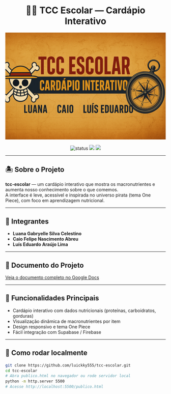 <h1 align="center">🏴‍☠️ TCC Escolar — Cardápio Interativo</h1>

<p align="center">
  <img src="./assets/onepiece.png.png" alt="Banner One Piece - TCC Escolar" width="1200"/>
</p>

<p align="center">
  <img src="https://img.shields.io/badge/status-em%20desenvolvimento-ffcc00?style=for-the-badge" alt="status"/>
  <img src="https://img.shields.io/badge/feito_com-HTML%20%7C%20CSS%20%7C%20JS-7c4dff?style=for-the-badge"/>
  <img src="https://img.shields.io/badge/tema-One%20Piece%20%F0%9F%8F%B4%E2%98%A0%EF%B8%8F-dc2626?style=for-the-badge"/>
</p>

---

## 🏝️ Sobre o Projeto

**tcc-escolar** — um cardápio interativo que mostra os macronutrientes e aumenta nosso conhecimento sobre o que comemos.  
A interface é leve, acessível e inspirada no universo pirata (tema One Piece), com foco em aprendizagem nutricional.

---

## 👥 Integrantes

- **Luana Gabryelle Silva Celestino**  
- **Caio Felipe Nascimento Abreu**  
- **Luís Eduardo Araújo Lima**

---

## 📄 Documento do Projeto
[Veja o documento completo no Google Docs](https://docs.google.com/document/d/154iDuFnwgBNUIdjgVyVLpaaVDuqfkDaAumM8rGdzVC8/edit?usp=sharing)

---

## 🍔 Funcionalidades Principais

- Cardápio interativo com dados nutricionais (proteínas, carboidratos, gorduras)  
- Visualização dinâmica de macronutrientes por item  
- Design responsivo e tema One Piece  
- Fácil integração com Supabase / Firebase

---

## 💾 Como rodar localmente

```bash
git clone https://github.com/luickky555/tcc-escolar.git
cd tcc-escolar
# Abra publico.html no navegador ou rode servidor local
python -m http.server 5500
# Acesse http://localhost:5500/publico.html
